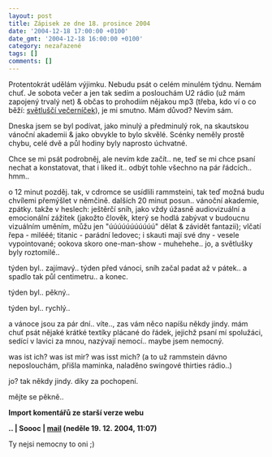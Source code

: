 ```yaml
---
layout: post
title: Zápisek ze dne 18. prosince 2004
date: '2004-12-18 17:00:00 +0100'
date_gmt: '2004-12-18 16:00:00 +0100'
category: nezařazené
tags: []
comments: []
---
```

<p>Protentokrát udělám výjimku. Nebudu psát o celém minulém týdnu. Nemám chuť. Je sobota  večer a jen tak sedím a poslouchám U2 rádio (už mám zapojený trvalý net) &amp; občas to  prohodiím nějakou mp3 (třeba, kdo ví o co běží: <a href="http://karelsmrdi.wz.cz/vecernicek.mp3">světluščí   večerníček</a>), je mi smutno. Mám důvod? Nevím sám.</p>
<p>Dneska jsem se byl podívat, jako minulý a předminulý rok, na skautskou vánoční akademii &amp;  jako obvykle to bylo skvělé. Scénky neměly prostě chybu, celé dvě a půl hodiny byly naprosto úchvatné.</p>
<p>Chce se mi psát podrobněj, ale nevím kde začít.. ne, teď se mi chce psaní nechat a konstatovat,  that i liked it.. odbýt tohle všechno na pár řádcích.. hmm..</p>
<p>o 12 minut pozděj. tak, v cdromce se usídlili rammsteini, tak teď možná budu chvílemi přemýšlet v němčině.  dalších 20 minut posun.. vánoční akademie, zpátky. takže v heslech: ještěrčí sníh, jako vždy úžasně audiovizuální a  emocionální zážitek (jakožto člověk, který se hodlá zabývat v budoucnu vizuálním uměním, můžu jen "úúúúúúúúúúú"  dělat &amp; závidět fantazii); vlčatí řepa - milééé; titanic - parádní ledovec; i skauti mají své dny -   vesele vypointované; ookova skoro one-man-show - muhehehe.. jo, a světlušky byly roztomilé..</p>
<p>týden byl.. zajímavý.. týden před vánoci, sníh začal padat až v pátek.. a spadlo tak půl centimetru.. a konec.</p>
<p>týden byl.. pěkný..</p>
<p>týden byl.. rychlý..</p>
<p>a vánoce jsou za pár dní.. víte.., zas vám něco napíšu někdy jindy. mám chuť psát nějaké krátké textíky  plácané do řádek, jejichž psaní mí spolužáci, sedící v lavici za mnou, nazývají nemocí.. maybe jsem nemocný.</p>
<p>was ist ich? was ist mir? was isst mich? (a to už rammstein dávno neposlouchám, přišla maminka, naladěno  swingové thirties rádio..)</p>
<p>jo? tak někdy jindy. díky za pochopení.</p>
<p>mějte se pěkně..</p>
<div class="import-komentaru">
<p><strong>Import komentářů ze starší verze webu</strong></p>
<div class="comment">
<p style="font-weight:bold"><span class="compredmet">..</span> | <span class="comname">Soooc</span> |  <a href="mailto:xsoc@post.cz">mail</a> (neděle&nbsp;19.&nbsp;12.&nbsp;2004,&nbsp;11:07)</p>
<p>Ty nejsi nemocny to oni ;) </p>
</div>
</div>

